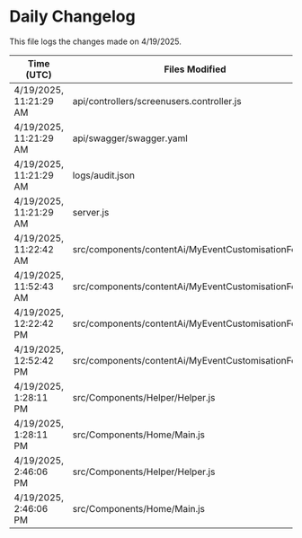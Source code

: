 # Daily Changelog

This file logs the changes made on 4/19/2025.

| Time (UTC)             | Files Modified                    | Changes (Addition/Deletion) |
|------------------------|-----------------------------------|-----------------------------|
| 4/19/2025, 11:21:29 AM | api/controllers/screenusers.controller.js | 9 Additions & 9 Deletions |
| 4/19/2025, 11:21:29 AM | api/swagger/swagger.yaml | 4 Additions & 4 Deletions |
| 4/19/2025, 11:21:29 AM | logs/audit.json | 15 Additions & 15 Deletions |
| 4/19/2025, 11:21:29 AM | server.js | 12 Additions & 12 Deletions |
| 4/19/2025, 11:22:42 AM | src/components/contentAi/MyEventCustomisationForm.js | 1 Additions & 1 Deletions|
| 4/19/2025, 11:52:43 AM | src/components/contentAi/MyEventCustomisationForm.js | 1 Additions & 1 Deletions|
| 4/19/2025, 12:22:42 PM | src/components/contentAi/MyEventCustomisationForm.js | 1 Additions & 1 Deletions|
| 4/19/2025, 12:52:42 PM | src/components/contentAi/MyEventCustomisationForm.js | 1 Additions & 1 Deletions|
| 4/19/2025, 1:28:11 PM | src/Components/Helper/Helper.js | 9 Additions & 0 Deletions|
| 4/19/2025, 1:28:11 PM | src/Components/Home/Main.js | 3 Additions & 0 Deletions|
| 4/19/2025, 2:46:06 PM | src/Components/Helper/Helper.js | 9 Additions & 0 Deletions|
| 4/19/2025, 2:46:06 PM | src/Components/Home/Main.js | 3 Additions & 0 Deletions|
